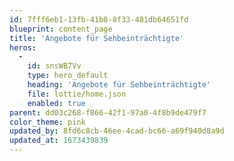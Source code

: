 ```yaml
---
id: 7fff6eb1-13fb-41b8-8f33-481db64651fd
blueprint: content_page
title: 'Angebote für Sehbeinträchtigte'
heros:
  -
    id: snsWB7Vv
    type: hero_default
    heading: 'Angebote für Sehbeinträchtigte'
    file: lottie/home.json
    enabled: true
parent: dd03c268-f866-42f1-97a0-4f8b9de479f7
color_theme: pink
updated_by: 8fd6c8cb-46ee-4cad-bc66-a69f940d8a9d
updated_at: 1673439839
---
```

